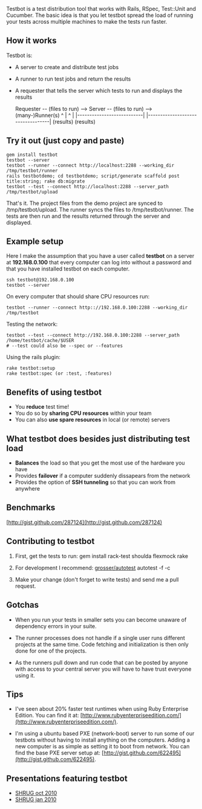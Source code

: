 Testbot is a test distribution tool that works with Rails, RSpec, Test::Unit and Cucumber. The basic idea is that you let testbot spread the load of running your tests across multiple machines to make the tests run faster.

How it works
----

Testbot is:

* A server to create and distribute test jobs
* A runner to run test jobs and return the results
* A requester that tells the server which tests to run and displays the results

    Requester -- (files to run) --> Server -- (files to run) --> (many-)Runner(s)
        ^                           |    ^                                  |
        |---------------------------|    |----------------------------------|
                 (results)                            (results)

Try it out (just copy and paste)
----

    gem install testbot
    testbot --server
    testbot --runner --connect http://localhost:2288 --working_dir /tmp/testbot/runner
    rails testbotdemo; cd testbotdemo; script/generate scaffold post title:string; rake db:migrate
    testbot --test --connect http://localhost:2288 --server_path /tmp/testbot/upload

That's it. The project files from the demo project are synced to /tmp/testbot/upload. The runner syncs the files to /tmp/testbot/runner. The tests are then run and the results returned through the server and displayed.

Example setup
----

Here I make the assumption that you have a user called **testbot** on a server at **192.168.0.100** that every computer can log into without a password and that you have installed testbot on each computer.

    ssh testbot@192.168.0.100
    testbot --server
    
On every computer that should share CPU resources run:

    testbot --runner --connect http:://192.168.0.100:2288 --working_dir /tmp/testbot

Testing the network:

    testbot --test --connect http://192.168.0.100:2288 --server_path /home/testbot/cache/$USER
    # --test could also be --spec or --features

Using the rails plugin:

    rake testbot:setup
    rake testbot:spec (or :test, :features)

Benefits of using testbot
----
* You **reduce** test time!
* You do so by **sharing CPU resources** within your team
* You can also **use spare resources** in local (or remote) servers

What testbot does besides just distributing test load
----
* **Balances** the load so that you get the most use of the hardware you have
* Provides **failover** if a computer suddenly dissapears from the network
* Provides the option of **SSH tunneling** so that you can work from anywhere

Benchmarks
----
[http://gist.github.com/287124](http://gist.github.com/287124)

Contributing to testbot
----

1) First, get the tests to run:
    gem install rack-test shoulda flexmock
    rake

2) For development I recommend: [grosser/autotest](http://github.com/grosser/autotest)
    autotest -f -c

3) Make your change (don't forget to write tests) and send me a pull request.

Gotchas
----

* When you run your tests in smaller sets you can become unaware of dependency errors in your suite.

* The runner processes does not handle if a single user runs different projects at the same time. Code
  fetching and initialization is then only done for one of the projects.

* As the runners pull down and run code that can be posted by anyone with access to your central server you will have to have trust everyone using it.

Tips
----

* I've seen about 20% faster test runtimes when using Ruby Enterprise Edition. You can find it at:
[http://www.rubyenterpriseedition.com/](http://www.rubyenterpriseedition.com/).

* I'm using a ubuntu based PXE (network-boot) server to run some of our testbots without having
to install anything on the computers. Adding a new computer is as simple as setting it to
boot from network. You can find the base PXE server setup at: [http://gist.github.com/622495](http://gist.github.com/622495).

Presentations featuring testbot
----

* [SHRUG oct 2010](http://github.com/joakimk/presentations/tree/master/shrug_oct2010_sideprojects)
* [SHRUG jan 2010](http://github.com/joakimk/presentations/tree/master/shrug_jan2010_faster_testruns)
